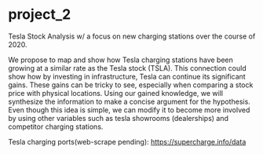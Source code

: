 # project_2
Tesla Stock Analysis w/ a focus on new charging stations over the course of 2020. 

We propose to map and show how Tesla charging stations have been growing at a similar rate as the Tesla stock (TSLA). This connection could show how by investing in infrastructure, Tesla can continue its significant gains. These gains can be tricky to see, especially when comparing a stock price with physical locations. Using our gained knowledge, we will synthesize the information to make a concise argument for the hypothesis. Even though this idea is simple, we can modify it to become more involved by using other variables such as tesla showrooms (dealerships) and competitor charging stations.

Tesla charging ports(web-scrape pending): https://supercharge.info/data
